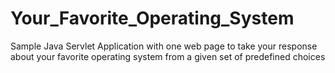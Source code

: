 # Your_Favorite_Operating_System
Sample Java Servlet Application with one web page to take your response about your favorite operating system from a given set of predefined choices
